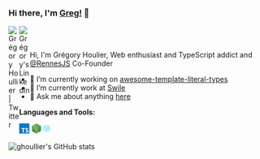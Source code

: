 ### Hi there, I'm [Greg!](https://twitter.com/ghoullier) 👋

<a href="https://twitter.com/ghoullier">
  <img align="left" alt="Grégory Houllier | Twitter" width="21px" src="https://raw.githubusercontent.com/ghoullier/ghoullier/master/assets/twitter.svg" />
</a>
<a href="https://www.linkedin.com/in/ghoullier/">
  <img align="left" alt="Grégory's LinkedIn" width="21px" src="https://raw.githubusercontent.com/ghoullier/ghoullier/master/assets/linkedin.svg" />
</a>

<br />
<br />

Hi, I'm Grégory Houlier, Web enthusiast and TypeScript addict and [@RennesJS](https://twitter.com/RennesJS) Co-Founder

- 🔭 I’m currently working on [awesome-template-literal-types](https://github.com/ghoullier/awesome-template-literal-types)
- 🌱 I’m currently work at [Swile](https://swile.co)
- 💬 Ask me about anything [here](https://github.com/ghoullier/ghoullier/issues)

**Languages and Tools:**

<code><img height="20" src="https://raw.githubusercontent.com/github/explore/80688e429a7d4ef2fca1e82350fe8e3517d3494d/topics/typescript/typescript.png"></code>
<code><img height="20" src="https://raw.githubusercontent.com/github/explore/80688e429a7d4ef2fca1e82350fe8e3517d3494d/topics/nodejs/nodejs.png"></code><code><img height="20" src="https://raw.githubusercontent.com/github/explore/80688e429a7d4ef2fca1e82350fe8e3517d3494d/topics/react/react.png"></code>

![ghoullier's GitHub stats](https://github-readme-stats.vercel.app/api?username=ghoullier&count_private=true)
